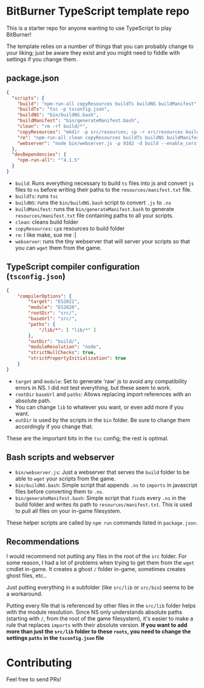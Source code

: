 # BitBurner TypeScript template repo

This is a starter repo for anyone wanting to use TypeScript to play
BitBurner!

The template relies on a number of things that you can probably change
to your liking; just be aware they exist and you might need to fiddle
with settings if you change them.

## package.json

```json
{
  "scripts": {
    "build": "npm-run-all copyResources buildTs buildNS buildManifest",
    "buildTs": "tsc -p tsconfig.json",
    "buildNS": "bin/buildNS.bash",
    "buildManifest": "bin/generateManifest.bash",
    "clean": "rm -rf build/*",
    "copyResources": "mkdir -p src/resources; cp -r src/resources build",
    "re": "npm-run-all clean copyResources buildTs buildNS buildManifest",
    "webserver": "node bin/webserver.js -p 9182 -d build --enable_cors"
  },
  "devDependencies": {
    "npm-run-all": "^4.1.5"
  }
}
```

- `build`: Runs everything necessary to build `ts` files into js and
  convert `js` files to `ns` before writing their paths to the
  `resources/manifest.txt` file.
- `buildTs`: runs `tsc`
- `buildNS`: runs the `bin/buildNS.bash` script to convert `.js` to
  `.ns`
- `buildManifest`: runs the `bin/generateManifest.bash` to generate
  `resources/manifest.txt` file containing paths to all your scripts.
- `clean`: cleans build folder
- `copyResources`: `cp`s resources to build folder
- `re`: I like make, sue me :|
- `webserver`: runs the tiny webserver that will server your scripts so
  that you can `wget` them from the game.

## TypeScript compiler configuration (`tsconfig.json`)

```json
{
	"compilerOptions": {
		"target": "ES2021",
		"module": "ES2020",
		"rootDir": "src/",
		"baseUrl": "src/",
		"paths": {
			"/lib/*": [ "lib/*" ]
		},
		"outDir": "build/",
		"moduleResolution": "node",
		"strictNullChecks": true,
		"strictPropertyInitialization": true
	}
}
```

- `target` and `module`: Set to generate 'raw' js to avoid any
  compatibility errors in NS. I did not test everything, but these seem
  to work.
- `rootDir` `baseUrl` and `paths`: Allows replacing import references
  with an absolute path.
- You can change `lib` to whatever you want, or even add more if you
  want.
- `outDir` is used by the scripts in the `bin` folder. Be sure to change
  them accordingly if you change that.

These are the important bits in the `tsc` config; the rest is optimal.

## Bash scripts and webserver

- `bin/webserver.js`: Just a webserver that serves the `build` folder to
  be able to `wget` your scripts from the game.
- `bin/buildNS.bash`: Simple script that appends `.ns` to `imports` in
  javascript files before converting them to `.ns`.
- `bin/generateManifest.bash`: Simple script that `find`s every `.ns` in
  the build folder and writes its path to `resources/manifest.txt`. This
  is used to pull all files on your in-game filesystem.

These helper scripts are called by `npm run` commands listed in
`package.json`.

## Recommendations

I would recommend not putting any files in the root of the `src` folder.
For some reason, I had a lot of problems when trying to get them from
the `wget` cmdlet in-game. It creates a ghost `/` folder in-game,
sometimes creates ghost files, etc..

Just putting everything in a subfolder (like `src/lib` or `src/bin`)
seems to be a workaround.

Putting every file that is referenced by other files in the `src/lib`
folder helps with the module resolution. Since NS only understands
absolute paths (starting with `/`, from the root of the game
filesystem), it's easier to make a rule that replaces `imports` with
their absolute version. **If you want to add more than just the
`src/lib` folder to these `roots`, you need to change the settings
`paths` in the `tsconfig.json` file**

# Contributing

Feel free to send PRs!

